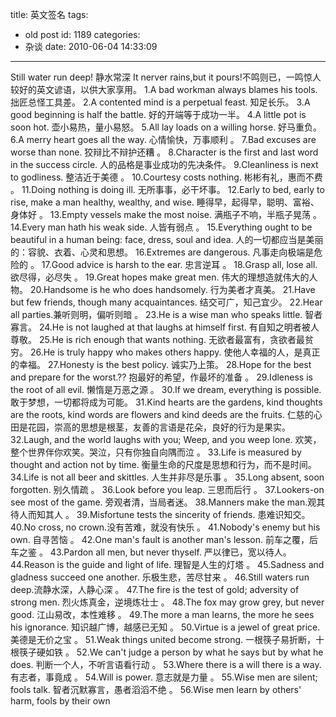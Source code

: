 title: 英文签名
tags:
  - old post
id: 1189
categories:
  - 杂谈
date: 2010-06-04 14:33:09
---

Still water run deep! 静水常深 It nerver rains,but it pours!不鸣则已，一鸣惊人
较好的英文谚语，以供大家享用。
1.A bad workman always blames his tools. 拙匠总怪工具差。
2.A contented mind is a perpetual feast. 知足长乐。
3.A good beginning is half the battle. 好的开端等于成功一半。
4.A little pot is soon hot. 壶小易热，量小易怒。
5.All lay loads on a willing horse. 好马重负。
6.A merry heart goes all the way. 心情愉快，万事顺利 。
7.Bad excuses are worse than none. 狡辩比不辩护还糟 。
8.Character is the first and last word in the success circle.
人的品格是事业成功的先决条件。
9.Cleanliness is next to godliness. 整洁近于美德 。
10.Courtesy costs nothing. 彬彬有礼，惠而不费 。
11.Doing nothing is doing ill. 无所事事，必干坏事。
12.Early to bed, early to rise, make a man healthy, wealthy, and wise.
睡得早，起得早，聪明、富裕、身体好 。
13.Empty vessels make the most noise. 满瓶子不响，半瓶子晃荡 。
14.Every man hath his weak side. 人皆有弱点 。
15.Everything ought to be beautiful in a human being: face, dress, soul and idea.
人的一切都应当是美丽的：容貌、衣着、心灵和思想。
16.Extremes are dangerous. 凡事走向极端是危险的 。
17.Good advice is harsh to the ear. 忠言逆耳 。
18.Grasp all, lose all. 欲尽得，必尽失 。
19.Great hopes make great men. 伟大的理想造就伟大的人物。
20.Handsome is he who does handsomely. 行为美者才真美。
21.Have but few friends, though many acquaintances. 结交可广，知己宜少。
22.Hear all parties.兼听则明，偏听则暗 。
23.He is a wise man who speaks little. 智者寡言。
24.He is not laughed at that laughs at himself first.
有自知之明者被人尊敬。
25.He is rich enough that wants nothing.
无欲者最富有，贪欲者最贫穷。
26.He is truly happy who makes others happy.
使他人幸福的人，是真正的幸福。
27.Honesty is the best policy. 诚实乃上策。
28.Hope for the best and prepare for the worst.?? 抱最好的希望，作最坏的准备 。
29.Idleness is the root of all evil. 懒惰是万恶之源 。
30.If we dream, everything is possible. 敢于梦想，一切都将成为可能。
31.Kind hearts are the gardens, kind thoughts are the roots, kind words are flowers and kind deeds are the fruits.
仁慈的心田是花园，崇高的思想是根茎，友善的言语是花朵，良好的行为是果实。
32.Laugh, and the world laughs with you; Weep, and you weep lone.
欢笑，整个世界伴你欢笑。哭泣，只有你独自向隅而泣 。
33.Life is measured by thought and action not by time.
衡量生命的尺度是思想和行为，而不是时间。
34.Life is not all beer and skittles. 人生并非尽是乐事 。
35.Long absent, soon forgotten. 别久情疏 。
36.Look before you leap. 三思而后行 。
37.Lookers-on see most of the game. 旁观者清，当局者迷。
38.Manners make the man.观其待人而知其人 。
39.Misfortune tests the sincerity of friends. 患难识知交。
40.No cross, no crown.没有苦难，就没有快乐 。
41.Nobody's enemy but his own. 自寻苦恼 。
42.One man's fault is another man's lesson. 前车之覆，后车之鉴 。
43.Pardon all men, but never thyself. 严以律已，宽以待人。
44.Reason is the guide and light of life. 理智是人生的灯塔 。
45.Sadness and gladness succeed one another. 乐极生悲，苦尽甘来 。
46.Still waters run deep.流静水深，人静心深 。
47.The fire is the test of gold; adversity of strong men. 烈火炼真金，逆境炼壮士 。
48.The fox may grow grey, but never good. 江山易改，本性难移 。
49.The more a man learns, the more he sees his ignorance. 知识越广博，越感已无知 。
50.Virtue is a jewel of great price. 美德是无价之宝 。
51.Weak things united become strong. 一根筷子易折断，十根筷子硬如铁 。
52.We can't judge a person by what he says but by what he does.
判断一个人，不听言语看行动 。
53.Where there is a will there is a way. 有志者，事竟成 。
54.Will is power. 意志就是力量 。
55.Wise men are silent; fools talk. 智者沉默寡言，愚者滔滔不绝 。
56.Wise men learn by others' harm, fools by their own